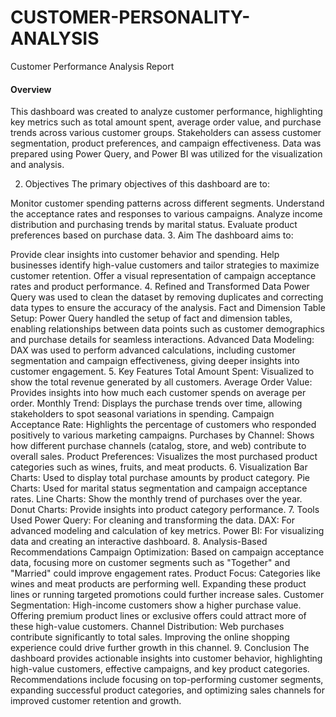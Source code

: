 # CUSTOMER-PERSONALITY-ANALYSIS
Customer Performance Analysis Report

#### Overview
This dashboard was created to analyze customer performance, highlighting key metrics such as total amount spent, average order value, and purchase trends across various customer groups. Stakeholders can assess customer segmentation, product preferences, and campaign effectiveness. Data was prepared using Power Query, and Power BI was utilized for the visualization and analysis.

2. Objectives
The primary objectives of this dashboard are to:

Monitor customer spending patterns across different segments.
Understand the acceptance rates and responses to various campaigns.
Analyze income distribution and purchasing trends by marital status.
Evaluate product preferences based on purchase data.
3. Aim
The dashboard aims to:

Provide clear insights into customer behavior and spending.
Help businesses identify high-value customers and tailor strategies to maximize customer retention.
Offer a visual representation of campaign acceptance rates and product performance.
4. Refined and Transformed Data
Power Query was used to clean the dataset by removing duplicates and correcting data types to ensure the accuracy of the analysis.
Fact and Dimension Table Setup: Power Query handled the setup of fact and dimension tables, enabling relationships between data points such as customer demographics and purchase details for seamless interactions.
Advanced Data Modeling: DAX was used to perform advanced calculations, including customer segmentation and campaign effectiveness, giving deeper insights into customer engagement.
5. Key Features
Total Amount Spent: Visualized to show the total revenue generated by all customers.
Average Order Value: Provides insights into how much each customer spends on average per order.
Monthly Trend: Displays the purchase trends over time, allowing stakeholders to spot seasonal variations in spending.
Campaign Acceptance Rate: Highlights the percentage of customers who responded positively to various marketing campaigns.
Purchases by Channel: Shows how different purchase channels (catalog, store, and web) contribute to overall sales.
Product Preferences: Visualizes the most purchased product categories such as wines, fruits, and meat products.
6. Visualization
Bar Charts: Used to display total purchase amounts by product category.
Pie Charts: Used for marital status segmentation and campaign acceptance rates.
Line Charts: Show the monthly trend of purchases over the year.
Donut Charts: Provide insights into product category performance.
7. Tools Used
Power Query: For cleaning and transforming the data.
DAX: For advanced modeling and calculation of key metrics.
Power BI: For visualizing data and creating an interactive dashboard.
8. Analysis-Based Recommendations
Campaign Optimization: Based on campaign acceptance data, focusing more on customer segments such as "Together" and "Married" could improve engagement rates.
Product Focus: Categories like wines and meat products are performing well. Expanding these product lines or running targeted promotions could further increase sales.
Customer Segmentation: High-income customers show a higher purchase value. Offering premium product lines or exclusive offers could attract more of these high-value customers.
Channel Distribution: Web purchases contribute significantly to total sales. Improving the online shopping experience could drive further growth in this channel.
9. Conclusion
The dashboard provides actionable insights into customer behavior, highlighting high-value customers, effective campaigns, and key product categories. Recommendations include focusing on top-performing customer segments, expanding successful product categories, and optimizing sales channels for improved customer retention and growth.

